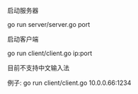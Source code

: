 启动服务器

go run server/server.go port

启动客户端

go run client/client.go ip:port

目前不支持中文输入法

例子:
go run client/client.go 10.0.0.66:1234